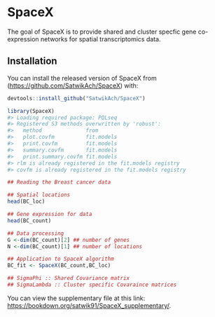 
<!-- README.md is generated from README.Rmd. Please edit that file -->

# SpaceX

<!-- badges: start -->
<!-- badges: end -->

The goal of SpaceX is to provide shared and cluster specfic gene
co-expression networks for spatial transcriptomics data.

## Installation

You can install the released version of SpaceX from
(<https://github.com/SatwikAch/SpaceX>) with:

``` r
devtools::install_github("SatwikAch/SpaceX")
```

``` r
library(SpaceX)
#> Loading required package: PQLseq
#> Registered S3 methods overwritten by 'robust':
#>   method              from      
#>   plot.covfm          fit.models
#>   print.covfm         fit.models
#>   summary.covfm       fit.models
#>   print.summary.covfm fit.models
#> rlm is already registered in the fit.models registry
#> covfm is already registered in the fit.models registry
```

``` r
## Reading the Breast cancer data

## Spatial locations
head(BC_loc)

## Gene expression for data
head(BC_count) 

## Data processing
G <-dim(BC_count)[2] ## number of genes
N <-dim(BC_count)[1] ## number of locations

## Application to SpaceX algorithm
BC_fit <- SpaceX(BC_count,BC_loc)

## SigmaPhi :: Shared Covariance matrix
## SigmaLambda :: Cluster specific Covaraince matrices
```

You can view the supplementary file at this link: https://bookdown.org/satwik91/SpaceX_supplementary/.
